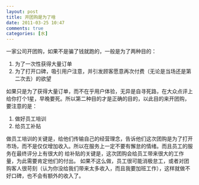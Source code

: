 ```yaml
---
layout: post
title: 开团购是为了啥
date: 2011-03-25 10:47
comments: true
categories: [水]
---
```

一家公司开团购，如果不是骗了钱就跑的，一般是为了两种目的：
<ol>
	<li>为了一次性获得大量订单</li>
	<li>为了打开口碑，吸引用户注意，并引发顾客愿意再次付费（无论是当场还是第二次去）的欲望</li>
</ol>
如果只是为了获得大量订单，而不在乎用户体验，无异是自寻死路，在大众点评上给你打个1星，早晚要死。所以第二种目的才是正确的目的，以此目的来开团购，要注意的是：
<ol>
	<li>做好员工培训</li>
	<li>给员工补贴</li>
</ol>
做员工培训的关键是，给他们传输自己的经营理念，告诉他们这次团购是为了打开市场，而不是仅仅增加收入。所以在服务上一定不要有懈怠的情绪。而且员工的服务在最终评分上有很大的
给补贴的关键是，这次团购会给员工带来很大的工作量，为此需要肯定他们的付出。
如果不这么做，员工很可能消极怠工，或者对团购客人很苛刻（认为你没给我们带来太多收入，而且我要加班工作），这样就做不好口碑，也不会有额外的收入了。
